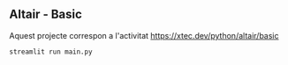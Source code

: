 ## Altair - Basic

Aquest projecte correspon a l'activitat <https://xtec.dev/python/altair/basic>

``` 
streamlit run main.py
```
